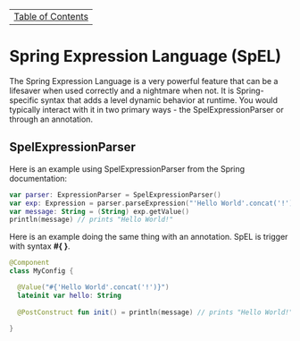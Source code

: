 <table><tr><td><a href="https://github.com/JahnelGroup/journey-through-spring">Table of Contents</a></td></tr></table>

Spring Expression Language (SpEL)
======
The Spring Expression Language is a very powerful feature that can be a lifesaver when used correctly and a nightmare when not. It is Spring-specific syntax that adds a level dynamic behavior at runtime. You would typically interact with it in two primary ways - the SpelExpressionParser or through an annotation. 

## SpelExpressionParser
Here is an example using SpelExpressionParser from the Spring documentation:

```kotlin
var parser: ExpressionParser = SpelExpressionParser()
var exp: Expression = parser.parseExpression("'Hello World'.concat('!')")
var message: String = (String) exp.getValue() 
println(message) // prints "Hello World!"
```

Here is an example doing the same thing with an annotation. SpEL is trigger with syntax **#{ }**.

```kotlin
@Component
class MyConfig {

  @Value("#{'Hello World'.concat('!')}")
  lateinit var hello: String
  
  @PostConstruct fun init() = println(message) // prints "Hello World!"
  
}
```
